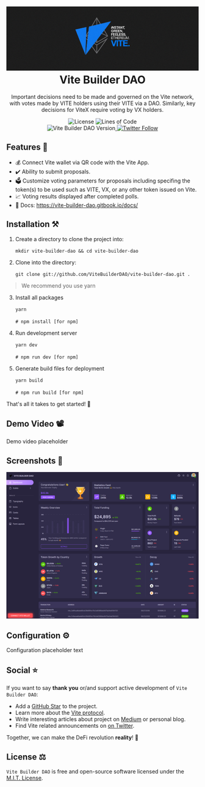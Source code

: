 <h1 align="center">
  <img src="https://raw.githubusercontent.com/ViteBuilderDAO/vite-builder-dao/master/src/assets/img/logos/vite-cover-milltay-1.jpg" width="1060px"/><br/>
  Vite Builder DAO
</h1>
<p align="center">Important decisions need to be made and governed on the Vite network, with votes made by VITE holders using their VITE via a DAO. Similarly, key decisions for ViteX require voting by VX holders.</p>

<p align="center"><img src="https://img.shields.io/badge/License-MIT-blue.svg" alt="License" />&nbsp;<img src="https://img.shields.io/tokei/lines/github/vitebuilderdao/vite-builder-dao?logoColor=purple" alt="Lines of Code" /><br><img src="https://img.shields.io/badge/version-v0.0.0-green?style=for-the-badge&logo=none" alt="Vite Builder DAO Version" /></a><a href="https://twitter.com/vitelabs" target="_blank">&nbsp;<img alt="Twitter Follow" src="https://img.shields.io/twitter/follow/vitelabs"></a>

## Features 💎

- 💰 Connect Vite wallet via QR code with the Vite App.
- ✔️ Ability to submit proposals.
- 🗳️ Customize voting parameters for proposals including specifing the token(s) to be used such as VITE, VX, or any other token issued on Vite.
- 📈 Voting results displayed after completed polls.
- 📖 Docs: https://vite-builder-dao.gitbook.io/docs/

## Installation ⚒️

1. Create a directory to clone the project into:

    ```
    mkdir vite-builder-dao && cd vite-builder-dao
    ```

2. Clone into the directory:

    ```
    git clone git://github.com/ViteBuilderDAO/vite-builder-dao.git .
    ```

> We recommend you use yarn

3. Install all packages

   ```
   yarn

   # npm install [for npm]
   ```

4. Run development server

   ```
   yarn dev

   # npm run dev [for npm]
   ```

5. Generate build files for deployment

   ```
   yarn build

   # npm run build [for npm]
   ```


That's all it takes to get started! 🎉

## Demo Video 📽️

Demo video placeholder

## Screenshots 📸

<p align="center">
  <img max-width="1000px" src="https://raw.githubusercontent.com/ViteBuilderDAO/vite-builder-dao/master/src/assets/img/misc/vbd-screenshot_10-18.png">
</p>

## Configuration ⚙️

Configuration placeholder text

## Social ⭐️

If you want to say **thank you** or/and support active development of `Vite Builder DAO`:

- Add a [GitHub Star](https://github.com/vitebuilderdao/vite-builder-dao) to the project.
- Learn more about the [Vite protocol](https://www.vite.org/whatIsVite).
- Write interesting articles about project on [Medium](https://medium.com/) or personal blog.
- Find Vite related announcements on [on Twitter](https://twitter.com/vitelabs).

Together, we can make the DeFi revolution **reality**! 💖

## License ⚖️

`Vite Builder DAO` is free and open-source software licensed under the [M.I.T. License](https://github.com/ViteBuilderDAO/vite-builder-dao/blob/master/LICENSE.txt).
